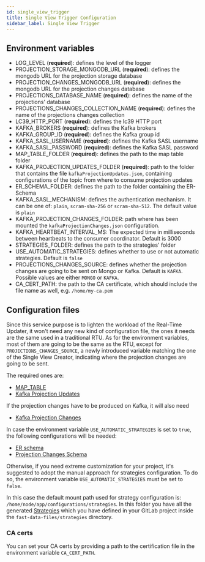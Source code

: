 ```yaml
---
id: single_view_trigger
title: Single View Trigger Configuration
sidebar_label: Single View Trigger
---
```


## Environment variables

- LOG_LEVEL (**required**): defines the level of the logger  
- PROJECTION_STORAGE_MONGODB_URL (**required**): defines the mongodb URL for the projection storage database
- PROJECTION_CHANGES_MONGODB_URL (**required**): defines the mongodb URL for the projection changes database
- PROJECTIONS_DATABASE_NAME (**required**): defines the name of the projections' database  
- PROJECTIONS_CHANGES_COLLECTION_NAME (**required**): defines the name of the projections changes collection  
- LC39_HTTP_PORT (**required**): defines the lc39 HTTP port
- KAFKA_BROKERS (**required**): defines the Kafka brokers
- KAFKA_GROUP_ID (**required**): defines the Kafka group id
- KAFKA_SASL_USERNAME (**required**): defines the Kafka SASL username
- KAFKA_SASL_PASSWORD (**required**): defines the Kafka SASL password
- MAP_TABLE_FOLDER (**required**): defines the path to the map table folder
- KAFKA_PROJECTION_UPDATES_FOLDER (**required**): path to the folder that contains the file `kafkaProjectionUpdates.json`, containing configurations of the topic from where to consume projection updates 
- ER_SCHEMA_FOLDER: defines the path to the folder containing the ER-Schema
- KAFKA_SASL_MECHANISM: defines the authentication mechanism. It can be one of: `plain`, `scram-sha-256` or `scram-sha-512`. The default value is `plain`
- KAFKA_PROJECTION_CHANGES_FOLDER: path where has been mounted the `kafkaProjectionChanges.json` configuration.
- KAFKA_HEARTBEAT_INTERVAL_MS: The expected time in milliseconds between heartbeats to the consumer coordinator. Default is 3000
- STRATEGIES_FOLDER: defines the path to the strategies' folder
- USE_AUTOMATIC_STRATEGIES: defines whether to use or not automatic strategies. Default is `false`
- PROJECTIONS_CHANGES_SOURCE: defines whether the projection changes are going to be sent on Mongo or Kafka. Default is `KAFKA`. Possible values are either `MONGO` or `KAFKA`.
- CA_CERT_PATH: the path to the CA certificate, which should include the file name as well, e.g. `/home/my-ca.pem`

## Configuration files

Since this service purpose is to lighten the workload of the Real-Time Updater, it won't need any new kind of configuration file, the ones it needs are the same used in a traditional RTU. As for the environment variables, most of them are going to be the same as the RTU, except for `PROJECTIONS_CHANGES_SOURCE`, a newly introduced variable matching the one of the Single View Creator, indicating where the projection changes are going to be sent.

The required ones are:

- [MAP_TABLE](./realtime_updater/common.md#maptable-configurations)
- [Kafka Projection Updates](./realtime_updater/common.md#kafka-projection-updates-configuration)

If the projection changes have to be produced on Kafka, it will also need

- [Kafka Projection Changes](./realtime_updater/common.md#kafka-projection-changes-configuration)

In case the environment variable `USE_AUTOMATIC_STRATEGIES` is set to `true`, the following configurations will be needed:

- [ER schema](./erSchema.md)
- [Projection Changes Schema](./realtime_updater/common.md#projection-changes)

Otherwise, if you need extreme customization for your project, it's suggested to adopt the manual approach for strategies configuration. To do so, the environment variable `USE_AUTOMATIC_STRATEGIES` must be set to `false`.

In this case the default mount path used for strategy configuration is: `/home/node/app/configurations/strategies`.
In this folder you have all the generated [Strategies](./strategies.md) which you have defined in your GitLab project inside the `fast-data-files/strategies` directory.

### CA certs

You can set your CA certs by providing a path to the certification file in the environment variable `CA_CERT_PATH`.
